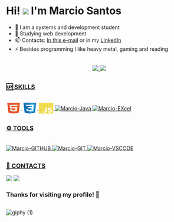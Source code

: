<h1 align="left">Hi! <img src="https://raw.githubusercontent.com/kaueMarques/kaueMarques/master/hi.gif" width="30px"> I'm Marcio Santos</h1>

- 🔭 I am a systems and development student
- 🌱 Studying web development
- 📫 Contacts: <a href="mailto:mpereiradossantos242@gmail.com">In this e-mail</a> or in my <a href="https://www.linkedin.com/in/marcio-pereira-dos-santos-a76972220/">LinkedIn</a>
- ⚡ Besides programming I like heavy metal, gaming and reading
  
##

<div align="center" >
  <a href="https://github.com/usernamemarcio">
  <img width="49.9%" src="https://github-readme-stats.vercel.app/api?username=usernamemarcio&show_icons=true&theme=dark&include_all_commits=true&count_private=true"/>
  <img width="49.5%" src="https://github-readme-stats.vercel.app/api/top-langs/?username=usernamemarcio&layout=compact&langs_count=7&theme=dark"/>
</div>

##

<h3>🆙 SKILLS</h3>
<div style="display: inline_block"><br>
  <img align="center" alt="Marcio-HTML" height="30" width="40" src="https://raw.githubusercontent.com/devicons/devicon/master/icons/html5/html5-original.svg">
  <img align="center" alt="Marcio-CSS" height="30" width="40" src="https://raw.githubusercontent.com/devicons/devicon/master/icons/css3/css3-original.svg">
  <img align="center" alt="Marcio-Js" height="30" width="40" src="https://raw.githubusercontent.com/devicons/devicon/master/icons/javascript/javascript-plain.svg">
  <img  align="center" alt="Marcio-Java" height="30" width="40" src="https://cdn.jsdelivr.net/gh/devicons/devicon/icons/java/java-original.svg" />

  <img align="center" alt="Marcio-EXcel" height="30" width="40" src="https://cdn.icon-icons.com/icons2/2397/PNG/512/microsoft_office_excel_logo_icon_145720.png">
</div>
  
##
  
<h3>⚙️ TOOLS</h3>
<div style="display: inline_block"><br>
    <img align="center" alt="Marcio-GITHUB" height="30" width="40" src="https://cdn.jsdelivr.net/gh/devicons/devicon/icons/github/github-original.svg">
    <img align="center" alt="Marcio-GIT" height="30" width="40" src="https://cdn.jsdelivr.net/gh/devicons/devicon/icons/git/git-original.svg">
    <img align="center" alt="Marcio-VSCODE" height="30" width="40" src="https://cdn.jsdelivr.net/gh/devicons/devicon/icons/vscode/vscode-original.svg"> 
</div>
  
##
<h3>📧 CONTACTS</H3>

<div>
  <a href = "mailto:mpereiradossantos242@gmail.com"><img src="https://img.shields.io/badge/-Gmail-%23333?style=for-the-badge&logo=gmail&logoColor=white" target="_blank"></a>
  <a href="https://www.linkedin.com/in/marcio-pereira-dos-santos-a76972220/" target="_blank"><img src="https://img.shields.io/badge/-LinkedIn-%230077B5?style=for-the-badge&logo=linkedin&logoColor=white" target="_blank"></a>
</div>
<h3>Thanks for visiting my profile! 👋</h3>
  
##
 
![giphy (1)](https://user-images.githubusercontent.com/80237531/167498517-f8b83481-bcef-4d8c-8495-630802020681.gif)
